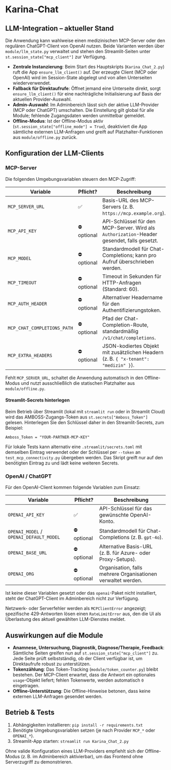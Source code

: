 # Karina-Chat

## LLM-Integration – aktueller Stand

Die Anwendung kann wahlweise einen medizinischen MCP-Server oder den regulären ChatGPT-Client von OpenAI nutzen. Beide Varianten werden über `module/llm_state.py` verwaltet und stehen den Streamlit-Seiten unter `st.session_state["mcp_client"]` zur Verfügung.

* **Zentrale Instanzierung**: Beim Start des Hauptskripts (`Karina_Chat_2.py`) ruft die App `ensure_llm_client()` auf. Der erzeugte Client (MCP oder OpenAI) wird im Session-State abgelegt und von allen Unterseiten wiederverwendet.
* **Fallback für Direktaufrufe**: Öffnet jemand eine Unterseite direkt, sorgt `ensure_llm_client()` für eine nachträgliche Initialisierung auf Basis der aktuellen Provider-Auswahl.
* **Admin-Auswahl**: Im Adminbereich lässt sich der aktive LLM-Provider (MCP oder ChatGPT) umschalten. Die Einstellung gilt global für alle Module; fehlende Zugangsdaten werden unmittelbar gemeldet.
* **Offline-Modus**: Ist der Offline-Modus aktiv (`st.session_state["offline_mode"] = True`), deaktiviert die App sämtliche externen LLM-Anfragen und greift auf Platzhalter-Funktionen aus `module/offline.py` zurück.

## Konfiguration der LLM-Clients

### MCP-Server

Die folgenden Umgebungsvariablen steuern den MCP-Zugriff:

| Variable | Pflicht? | Beschreibung |
| --- | --- | --- |
| `MCP_SERVER_URL` | ✅ | Basis-URL des MCP-Servers (z. B. `https://mcp.example.org`). |
| `MCP_API_KEY` | ⛔ optional | API-Schlüssel für den MCP-Server. Wird als `Authorization`-Header gesendet, falls gesetzt. |
| `MCP_MODEL` | ⛔ optional | Standardmodell für Chat-Completions; kann pro Aufruf überschrieben werden. |
| `MCP_TIMEOUT` | ⛔ optional | Timeout in Sekunden für HTTP-Anfragen (Standard: 60). |
| `MCP_AUTH_HEADER` | ⛔ optional | Alternativer Headername für den Authentifizierungstoken. |
| `MCP_CHAT_COMPLETIONS_PATH` | ⛔ optional | Pfad der Chat-Completion-Route, standardmäßig `/v1/chat/completions`. |
| `MCP_EXTRA_HEADERS` | ⛔ optional | JSON-kodiertes Objekt mit zusätzlichen Headern (z. B. `{ "x-tenant": "medizin" }`). |

Fehlt `MCP_SERVER_URL`, schaltet die Anwendung automatisch in den Offline-Modus und nutzt ausschließlich die statischen Platzhalter aus `module/offline.py`.

#### Streamlit-Secrets hinterlegen

Beim Betrieb über Streamlit (lokal mit `streamlit run` oder in Streamlit Cloud) wird das AMBOSS-Zugangs-Token aus `st.secrets["Amboss_Token"]` gelesen. Hinterlegen Sie den Schlüssel daher in den Streamlit-Secrets, zum Beispiel:

```
Amboss_Token = "YOUR-PARTNER-MCP-KEY"
```

Für lokale Tests kann alternativ eine `.streamlit/secrets.toml` mit demselben Eintrag verwendet oder der Schlüssel per `--token` an `test_mcp_connectivity.py` übergeben werden. Das Skript greift nur auf den benötigten Eintrag zu und lädt keine weiteren Secrets.

### OpenAI / ChatGPT

Für den OpenAI-Client kommen folgende Variablen zum Einsatz:

| Variable | Pflicht? | Beschreibung |
| --- | --- | --- |
| `OPENAI_API_KEY` | ✅ | API-Schlüssel für das gewünschte OpenAI-Konto. |
| `OPENAI_MODEL` / `OPENAI_DEFAULT_MODEL` | ⛔ optional | Standardmodell für Chat-Completions (z. B. `gpt-4o`). |
| `OPENAI_BASE_URL` | ⛔ optional | Alternative Basis-URL (z. B. für Azure- oder Proxy-Setups). |
| `OPENAI_ORG` | ⛔ optional | Organisation, falls mehrere Organisationen verwaltet werden. |

Ist keine dieser Variablen gesetzt oder das `openai`-Paket nicht installiert, steht der ChatGPT-Client im Adminbereich nicht zur Verfügung.

Netzwerk- oder Serverfehler werden als `MCPClientError` angezeigt; spezifische 429-Antworten lösen einen `RateLimitError` aus, den die UI als Überlastung des aktuell gewählten LLM-Dienstes meldet.

## Auswirkungen auf die Module

* **Anamnese, Untersuchung, Diagnostik, Diagnose/Therapie, Feedback**: Sämtliche Seiten greifen nun auf `st.session_state["mcp_client"]` zu. Jede Seite prüft selbstständig, ob der Client verfügbar ist, um Direktaufrufe robust zu unterstützen.
* **Tokenzählung**: Das Token-Tracking (`module/token_counter.py`) bleibt bestehen. Der MCP-Client erwartet, dass die Antwort ein optionales `usage`-Objekt liefert; fehlen Tokenwerte, werden automatisch `0` eingetragen.
* **Offline-Unterstützung**: Die Offline-Hinweise betonen, dass keine externen LLM-Anfragen gesendet werden.

## Betrieb & Tests

1. Abhängigkeiten installieren: `pip install -r requirements.txt`
2. Benötigte Umgebungsvariablen setzen (je nach Provider `MCP_*` oder `OPENAI_*`).
3. Streamlit-App starten: `streamlit run Karina_Chat_2.py`

Ohne valide Konfiguration eines LLM-Providers empfiehlt sich der Offline-Modus (z. B. im Adminbereich aktivierbar), um das Frontend ohne Serverzugriff zu demonstrieren.
